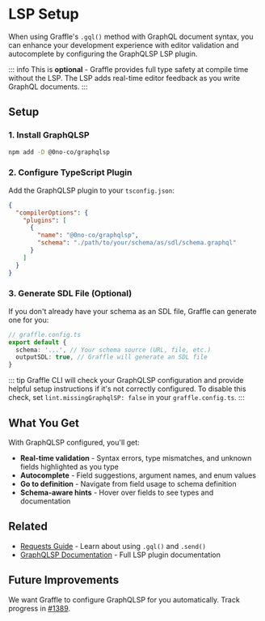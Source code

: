 # LSP Setup

When using Graffle's `.gql()` method with GraphQL document syntax, you can enhance your development experience with editor validation and autocomplete by configuring the GraphQLSP LSP plugin.

::: info
This is **optional** - Graffle provides full type safety at compile time without the LSP. The LSP adds real-time editor feedback as you write GraphQL documents.
:::

## Setup

### 1. Install GraphQLSP

```sh
npm add -D @0no-co/graphqlsp
```

### 2. Configure TypeScript Plugin

Add the GraphQLSP plugin to your `tsconfig.json`:

```json
{
  "compilerOptions": {
    "plugins": [
      {
        "name": "@0no-co/graphqlsp",
        "schema": "./path/to/your/schema/as/sdl/schema.graphql"
      }
    ]
  }
}
```

### 3. Generate SDL File (Optional)

If you don't already have your schema as an SDL file, Graffle can generate one for you:

```ts
// graffle.config.ts
export default {
  schema: '...', // Your schema source (URL, file, etc.)
  outputSDL: true, // Graffle will generate an SDL file
}
```

::: tip
Graffle CLI will check your GraphQLSP configuration and provide helpful setup instructions if it's not correctly configured. To disable this check, set `lint.missingGraphqlSP: false` in your `graffle.config.ts`.
:::

## What You Get

With GraphQLSP configured, you'll get:

- **Real-time validation** - Syntax errors, type mismatches, and unknown fields highlighted as you type
- **Autocomplete** - Field suggestions, argument names, and enum values
- **Go to definition** - Navigate from field usage to schema definition
- **Schema-aware hints** - Hover over fields to see types and documentation

## Related

- [Requests Guide](/guides/methods/requests) - Learn about using `.gql()` and `.send()`
- [GraphQLSP Documentation](https://github.com/0no-co/GraphQLSP) - Full LSP plugin documentation

## Future Improvements

We want Graffle to configure GraphQLSP for you automatically. Track progress in [#1389](https://github.com/graffle-js/graffle/issues/1389).
